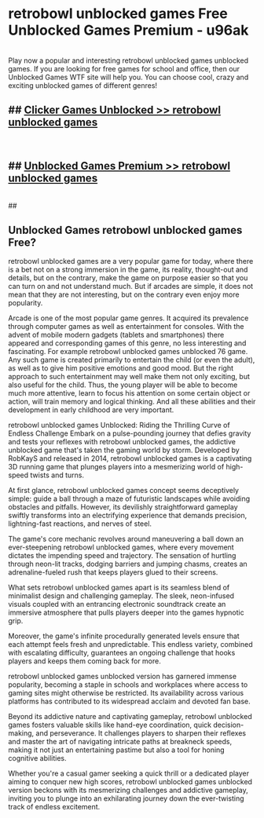 # retrobowl unblocked games  Free Unblocked Games Premium - u96ak <br>
<br>
Play now a popular and interesting retrobowl unblocked games unblocked games. If you are looking for free games for school and office, then our Unblocked Games WTF site will help you. You can choose cool, crazy and exciting unblocked games of different genres!


## ##  [Clicker Games Unblocked >> retrobowl unblocked games](http://freeplayer.one?title=retrobowl_unblocked_games&ref=UGames)
  <br>

##  ## [Unblocked Games Premium >> retrobowl unblocked games](http://freeplayer.one?title=retrobowl_unblocked_games&ref=UGames)
  <br>
  ##



## Unblocked Games retrobowl unblocked games Free?

retrobowl unblocked games are a very popular game for today, where there is a bet not on a strong immersion in the game, its reality, thought-out and details, but on the contrary, make the game on purpose easier so that you can turn on and not understand much. But if arcades are simple, it does not mean that they are not interesting, but on the contrary even enjoy more popularity.

Arcade is one of the most popular game genres. It acquired its prevalence through computer games as well as entertainment for consoles. With the advent of mobile modern gadgets (tablets and smartphones) there appeared and corresponding games of this genre, no less interesting and fascinating. For example retrobowl unblocked games unblocked 76 game. Any such game is created primarily to entertain the child (or even the adult), as well as to give him positive emotions and good mood. But the right approach to such entertainment may well make them not only exciting, but also useful for the child. Thus, the young player will be able to become much more attentive, learn to focus his attention on some certain object or action, will train memory and logical thinking. And all these abilities and their development in early childhood are very important.

retrobowl unblocked games Unblocked: Riding the Thrilling Curve of Endless Challenge
Embark on a pulse-pounding journey that defies gravity and tests your reflexes with retrobowl unblocked games, the addictive unblocked game that's taken the gaming world by storm. Developed by RobKayS and released in 2014, retrobowl unblocked games is a captivating 3D running game that plunges players into a mesmerizing world of high-speed twists and turns.

At first glance, retrobowl unblocked games concept seems deceptively simple: guide a ball through a maze of futuristic landscapes while avoiding obstacles and pitfalls. However, its devilishly straightforward gameplay swiftly transforms into an electrifying experience that demands precision, lightning-fast reactions, and nerves of steel.

The game's core mechanic revolves around maneuvering a ball down an ever-steepening retrobowl unblocked games, where every movement dictates the impending speed and trajectory. The sensation of hurtling through neon-lit tracks, dodging barriers and jumping chasms, creates an adrenaline-fueled rush that keeps players glued to their screens.

What sets retrobowl unblocked games apart is its seamless blend of minimalist design and challenging gameplay. The sleek, neon-infused visuals coupled with an entrancing electronic soundtrack create an immersive atmosphere that pulls players deeper into the games hypnotic grip.

Moreover, the game's infinite procedurally generated levels ensure that each attempt feels fresh and unpredictable. This endless variety, combined with escalating difficulty, guarantees an ongoing challenge that hooks players and keeps them coming back for more.

retrobowl unblocked games unblocked version has garnered immense popularity, becoming a staple in schools and workplaces where access to gaming sites might otherwise be restricted. Its availability across various platforms has contributed to its widespread acclaim and devoted fan base.

Beyond its addictive nature and captivating gameplay, retrobowl unblocked games fosters valuable skills like hand-eye coordination, quick decision-making, and perseverance. It challenges players to sharpen their reflexes and master the art of navigating intricate paths at breakneck speeds, making it not just an entertaining pastime but also a tool for honing cognitive abilities.

Whether you're a casual gamer seeking a quick thrill or a dedicated player aiming to conquer new high scores, retrobowl unblocked games unblocked version beckons with its mesmerizing challenges and addictive gameplay, inviting you to plunge into an exhilarating journey down the ever-twisting track of endless excitement.